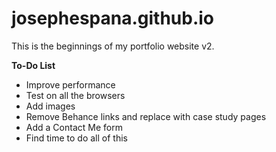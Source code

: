 josephespana.github.io
================
This is the beginnings of my portfolio website v2.

**To-Do List**
- Improve performance
- Test on all the browsers
- Add images
- Remove Behance links and replace with case study pages
- Add a Contact Me form
- Find time to do all of this
